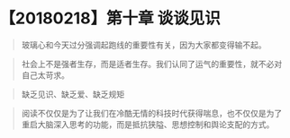 # 【20180218】第十章 谈谈见识


> 玻璃心和今天过分强调起跑线的重要性有关，因为大家都变得输不起。

> 社会上不是强者生存，而是适者生存。我们认同了运气的重要性，就不必对自己太苛求。

> 缺乏见识、缺乏爱、缺乏规矩

> 阅读不仅仅是为了让我们在冷酷无情的科技时代获得喘息，也不仅仅是为了重启大脑深入思考的功能，而是抵抗狭隘、思想控制和舆论支配的方式。

